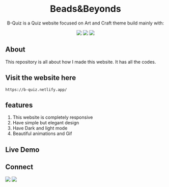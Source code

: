 <div align="center">

# Beads&Beyonds 

B-Quiz is a Quiz website focused on Art and Craft theme build mainly with:



![](https://img.shields.io/badge/HTML5-E34F26?style=for-the-badge&logo=html5&logoColor=white)
![](https://img.shields.io/badge/CSS3-1572B6?style=for-the-badge&logo=css3&logoColor=white)
![](https://img.shields.io/badge/JavaScript-F7DF1E?style=for-the-badge&logo=javascript&logoColor=black)

</div>

## About

This repository is all about how I made this website. It has all the codes.

## Visit the website here

``` https://b-quiz.netlify.app/ ```

## features

1. This website is completely responsive
1. Have simple but elegant design
1. Have Dark and light mode
1.  Beautiful animations and Gif

## Live Demo



## Connect
<a href="https://twitter.com/Kajal3310"><img src="https://img.shields.io/badge/Twitter-1DA1F2?style=for-the-badge&logo=twitter&logoColor=white"/></a>
<a href="https://www.linkedin.com/in/kajal-kumari-52bab41aa/"><img src="https://img.shields.io/badge/LinkedIn-0077B5?style=for-the-badge&logo=linkedin&logoColor=white"/></a>
